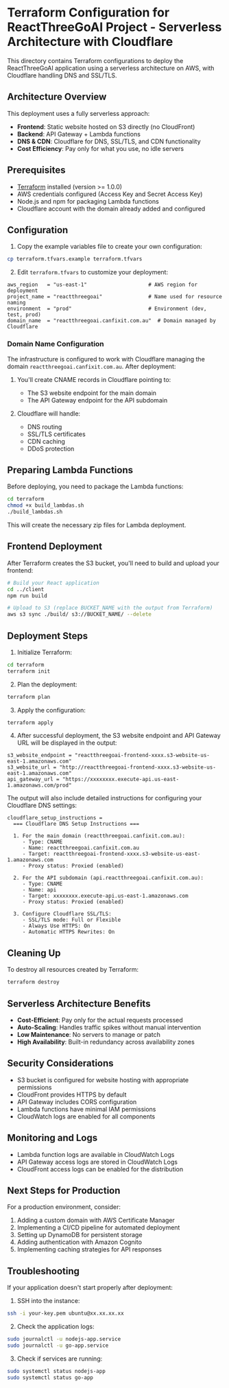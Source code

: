 # Terraform Configuration for ReactThreeGoAI Project - Serverless Architecture with Cloudflare

This directory contains Terraform configurations to deploy the ReactThreeGoAI application using a serverless architecture on AWS, with Cloudflare handling DNS and SSL/TLS.

## Architecture Overview

This deployment uses a fully serverless approach:

- **Frontend**: Static website hosted on S3 directly (no CloudFront)
- **Backend**: API Gateway + Lambda functions
- **DNS & CDN**: Cloudflare for DNS, SSL/TLS, and CDN functionality
- **Cost Efficiency**: Pay only for what you use, no idle servers

## Prerequisites

- [Terraform](https://www.terraform.io/downloads.html) installed (version >= 1.0.0)
- AWS credentials configured (Access Key and Secret Access Key)
- Node.js and npm for packaging Lambda functions
- Cloudflare account with the domain already added and configured

## Configuration

1. Copy the example variables file to create your own configuration:

```bash
cp terraform.tfvars.example terraform.tfvars
```

2. Edit `terraform.tfvars` to customize your deployment:

```
aws_region   = "us-east-1"                    # AWS region for deployment
project_name = "reactthreegoai"               # Name used for resource naming
environment  = "prod"                         # Environment (dev, test, prod)
domain_name  = "reactthreegoai.canfixit.com.au"  # Domain managed by Cloudflare
```

### Domain Name Configuration

The infrastructure is configured to work with Cloudflare managing the domain `reactthreegoai.canfixit.com.au`. After deployment:

1. You'll create CNAME records in Cloudflare pointing to:
   - The S3 website endpoint for the main domain
   - The API Gateway endpoint for the API subdomain

2. Cloudflare will handle:
   - DNS routing
   - SSL/TLS certificates
   - CDN caching
   - DDoS protection

## Preparing Lambda Functions

Before deploying, you need to package the Lambda functions:

```bash
cd terraform
chmod +x build_lambdas.sh
./build_lambdas.sh
```

This will create the necessary zip files for Lambda deployment.

## Frontend Deployment

After Terraform creates the S3 bucket, you'll need to build and upload your frontend:

```bash
# Build your React application
cd ../client
npm run build

# Upload to S3 (replace BUCKET_NAME with the output from Terraform)
aws s3 sync ./build/ s3://BUCKET_NAME/ --delete
```

## Deployment Steps

1. Initialize Terraform:

```bash
cd terraform
terraform init
```

2. Plan the deployment:

```bash
terraform plan
```

3. Apply the configuration:

```bash
terraform apply
```

4. After successful deployment, the S3 website endpoint and API Gateway URL will be displayed in the output:

```
s3_website_endpoint = "reactthreegoai-frontend-xxxx.s3-website-us-east-1.amazonaws.com"
s3_website_url = "http://reactthreegoai-frontend-xxxx.s3-website-us-east-1.amazonaws.com"
api_gateway_url = "https://xxxxxxxx.execute-api.us-east-1.amazonaws.com/prod"
```

The output will also include detailed instructions for configuring your Cloudflare DNS settings:

```
cloudflare_setup_instructions = 
  === Cloudflare DNS Setup Instructions ===
  
  1. For the main domain (reactthreegoai.canfixit.com.au):
     - Type: CNAME
     - Name: reactthreegoai.canfixit.com.au
     - Target: reactthreegoai-frontend-xxxx.s3-website-us-east-1.amazonaws.com
     - Proxy status: Proxied (enabled)
  
  2. For the API subdomain (api.reactthreegoai.canfixit.com.au):
     - Type: CNAME
     - Name: api
     - Target: xxxxxxxx.execute-api.us-east-1.amazonaws.com
     - Proxy status: Proxied (enabled)
  
  3. Configure Cloudflare SSL/TLS:
     - SSL/TLS mode: Full or Flexible
     - Always Use HTTPS: On
     - Automatic HTTPS Rewrites: On
```

## Cleaning Up

To destroy all resources created by Terraform:

```bash
terraform destroy
```

## Serverless Architecture Benefits

- **Cost-Efficient**: Pay only for the actual requests processed
- **Auto-Scaling**: Handles traffic spikes without manual intervention
- **Low Maintenance**: No servers to manage or patch
- **High Availability**: Built-in redundancy across availability zones

## Security Considerations

- S3 bucket is configured for website hosting with appropriate permissions
- CloudFront provides HTTPS by default
- API Gateway includes CORS configuration
- Lambda functions have minimal IAM permissions
- CloudWatch logs are enabled for all components

## Monitoring and Logs

- Lambda function logs are available in CloudWatch Logs
- API Gateway access logs are stored in CloudWatch Logs
- CloudFront access logs can be enabled for the distribution

## Next Steps for Production

For a production environment, consider:

1. Adding a custom domain with AWS Certificate Manager
2. Implementing a CI/CD pipeline for automated deployment
3. Setting up DynamoDB for persistent storage
4. Adding authentication with Amazon Cognito
5. Implementing caching strategies for API responses

## Troubleshooting

If your application doesn't start properly after deployment:

1. SSH into the instance:
```bash
ssh -i your-key.pem ubuntu@xx.xx.xx.xx
```

2. Check the application logs:
```bash
sudo journalctl -u nodejs-app.service
sudo journalctl -u go-app.service
```

3. Check if services are running:
```bash
sudo systemctl status nodejs-app
sudo systemctl status go-app
```